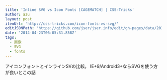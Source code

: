 ```yaml
---
title: 'Inline SVG vs Icon Fonts [CAGEMATCH] | CSS-Tricks'
author: azu
layout: post
itemUrl: 'http://css-tricks.com/icon-fonts-vs-svg/'
editJSONPath: 'https://github.com/jser/jser.info/edit/gh-pages/data/2014/04/index.json'
date: '2014-04-23T06:05:31.858Z'
tags:
  - 画像
  - SVG
  - fonts
---
```

アイコンフォントとインラインSVの比較。
IE+9/Android3+ならSVGを使う方が良いとこの話

